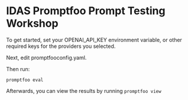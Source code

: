 # IDAS Promptfoo Prompt Testing Workshop

To get started, set your OPENAI_API_KEY environment variable, or other required keys for the providers you selected.

Next, edit promptfooconfig.yaml.

Then run:

```promptfoo
promptfoo eval
```

Afterwards, you can view the results by running `promptfoo view`
